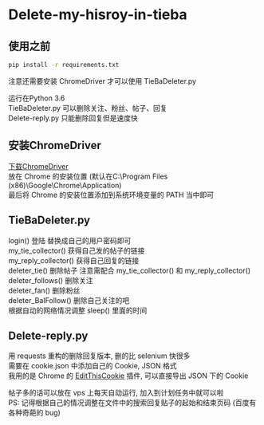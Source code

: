 # Delete-my-hisroy-in-tieba 

## 使用之前

```sh  
pip install -r requirements.txt
```
注意还需要安装 ChromeDriver 才可以使用 TieBaDeleter.py  

运行在Python 3.6  
TieBaDeleter.py 可以删除关注、粉丝、帖子、回复  
Delete-reply.py 只能删除回复但是速度快  

## 安装ChromeDriver

[下载ChromeDriver][1]  
放在 Chrome 的安装位置 (默认在C:\Program Files (x86)\Google\Chrome\Application)  
最后将 Chrome 的安装位置添加到系统环境变量的 PATH 当中即可  

## TieBaDeleter.py

login() 登陆 替换成自己的用户密码即可  
my_tie_collector() 获得自己发的帖子的链接  
my_reply_collector() 获得自己回复的链接  
deleter_tie() 删除帖子 注意需配合 my_tie_collector() 和 my_reply_collector()  
deleter_follows() 删除关注  
deleter_fan() 删除粉丝  
deleter_BaIFollow() 删除自己关注的吧  
根据自动的网络情况调整 sleep() 里面的时间  

## Delete-reply.py

用 requests 重构的删除回复版本, 删的比 selenium 快很多  
需要在 cookie.json 中添加自己的 Cookie, JSON 格式  
我用的是 Chrome 的 [EditThisCookie][2] 插件, 可以直接导出 JSON 下的 Cookie  

帖子多的话可以放在 vps 上每天自动运行, 加入到计划任务中就可以啦  
PS: 记得根据自己的情况调整在文件中的搜索回复贴子的起始和结束页码 (百度有各种奇葩的 bug)  

[1]: https://sites.google.com/a/chromium.org/chromedriver/downloads
[2]: https://chrome.google.com/webstore/detail/editthiscookie/fngmhnnpilhplaeedifhccceomclgfbg
